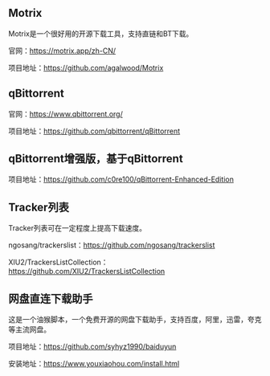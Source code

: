 ## Motrix

Motrix是一个很好用的开源下载工具，支持直链和BT下载。

官网：https://motrix.app/zh-CN/

项目地址：https://github.com/agalwood/Motrix

## qBittorrent

官网：https://www.qbittorrent.org/

项目地址：https://github.com/qbittorrent/qBittorrent

## qBittorrent增强版，基于qBittorrent

项目地址：https://github.com/c0re100/qBittorrent-Enhanced-Edition

##  Tracker列表

Tracker列表可在一定程度上提高下载速度。

ngosang/trackerslist：https://github.com/ngosang/trackerslist

XIU2/TrackersListCollection：https://github.com/XIU2/TrackersListCollection

## 网盘直连下载助手

这是一个油猴脚本，一个免费开源的网盘下载助手，支持百度，阿里，迅雷，夸克等主流网盘。

项目地址：https://github.com/syhyz1990/baiduyun

安装地址：https://www.youxiaohou.com/install.html